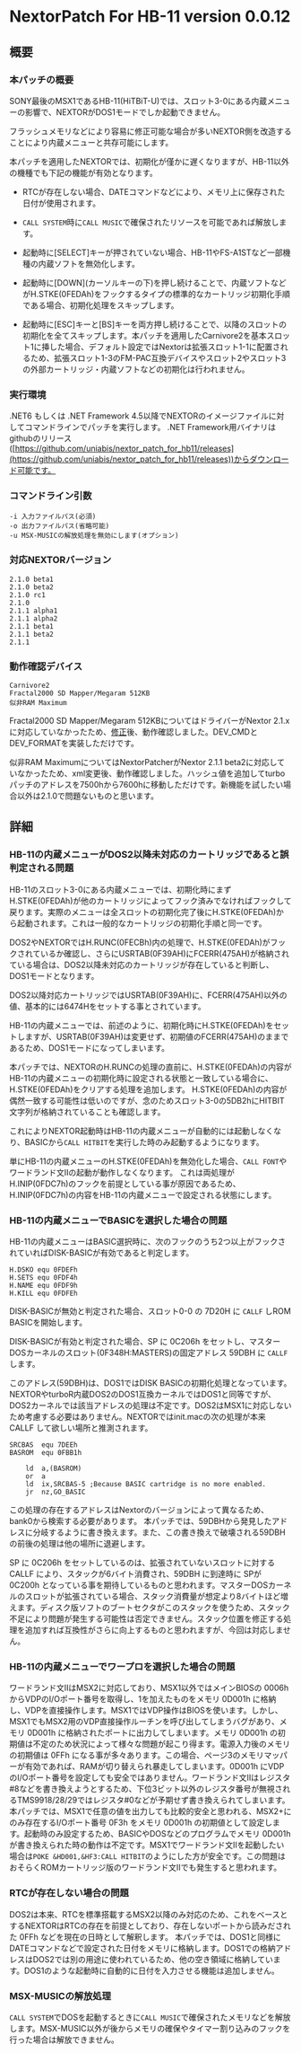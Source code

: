 ﻿# NextorPatch For HB-11 version 0.0.12

## 概要

### 本パッチの概要

SONY最後のMSX1であるHB-11(HiTBiT-U)では、スロット3-0にある内蔵メニューの影響で、NEXTORがDOS1モードでしか起動できません。

フラッシュメモリなどにより容易に修正可能な場合が多いNEXTOR側を改造することにより内蔵メニューと共存可能にします。

本パッチを適用したNEXTORでは、初期化が僅かに遅くなりますが、HB-11以外の機種でも下記の機能が有効となります。

- RTCが存在しない場合、DATEコマンドなどにより、メモリ上に保存された日付が使用されます。

- ```CALL SYSTEM```時に```CALL MUSIC```で確保されたリソースを可能であれば解放します。

- 起動時に\[SELECT\]キーが押されていない場合、HB-11やFS-A1STなど一部機種の内蔵ソフトを無効化します。

- 起動時に\[DOWN\](カーソルキーの下)を押し続けることで、内蔵ソフトなどがH.STKE(0FEDAh)をフックするタイプの標準的なカートリッジ初期化手順である場合、初期化処理をスキップします。

- 起動時に\[ESC\]キーと\[BS\]キーを両方押し続けることで、以降のスロットの初期化を全てスキップします。本パッチを適用したCarnivore2を基本スロット1に挿した場合、デフォルト設定ではNextorは拡張スロット1-1に配置されるため、拡張スロット1-3のFM-PAC互換デバイスやスロット2やスロット3の外部カートリッジ・内蔵ソフトなどの初期化は行われません。

### 実行環境

.NET6 もしくは .NET Framework 4.5以降でNEXTORのイメージファイルに対してコマンドラインでパッチを実行します。
.NET Framework用バイナリはgithubのリリース([https://github.com/uniabis/nextor_patch_for_hb11/releases](https://github.com/uniabis/nextor_patch_for_hb11/releases))からダウンロード可能です。

### コマンドライン引数

```
-i 入力ファイルパス(必須)
-o 出力ファイルパス(省略可能)
-u MSX-MUSICの解放処理を無効にします(オプション)
```

### 対応NEXTORバージョン

```
2.1.0 beta1
2.1.0 beta2
2.1.0 rc1
2.1.0
2.1.1 alpha1
2.1.1 alpha2
2.1.1 beta1
2.1.1 beta2
2.1.1
```

### 動作確認デバイス

```
Carnivore2
Fractal2000 SD Mapper/Megaram 512KB
似非RAM Maximum
```

Fractal2000 SD Mapper/Megaram 512KBについてはドライバーがNextor 2.1.xに対応していなかったため、[修正](https://github.com/uniabis/msxsdmapper)後、動作確認しました。DEV_CMDとDEV_FORMATを実装しただけです。

似非RAM MaximumについてはNextorPatcherがNextor 2.1.1 beta2に対応していなかったため、xml変更後、動作確認しました。ハッシュ値を追加してturboパッチのアドレスを7500hから7600hに移動しただけです。新機能を試したい場合以外は2.1.0で問題ないものと思います。

## 詳細

### HB-11の内蔵メニューがDOS2以降未対応のカートリッジであると誤判定される問題

HB-11のスロット3-0にある内蔵メニューでは、初期化時にまずH.STKE(0FEDAh)が他のカートリッジによってフック済みでなければフックして戻ります。実際のメニューは全スロットの初期化完了後にH.STKE(0FEDAh)から起動されます。これは一般的なカートリッジの初期化手順と同一です。

DOS2やNEXTORではH.RUNC(0FECBh)内の処理で、H.STKE(0FEDAh)がフックされているか確認し、さらにUSRTAB(0F39AH)にFCERR(475AH)が格納されている場合は、DOS2以降未対応のカートリッジが存在していると判断し、DOS1モードとなります。

DOS2以降対応カートリッジではUSRTAB(0F39AH)に、FCERR(475AH)以外の値、基本的には6474Hをセットする事とされています。

HB-11の内蔵メニューでは、前述のように、初期化時にH.STKE(0FEDAh)をセットしますが、USRTAB(0F39AH)は変更せず、初期値のFCERR(475AH)のままであるため、DOS1モードになってしまいます。

本パッチでは、NEXTORのH.RUNCの処理の直前に、H.STKE(0FEDAh)の内容がHB-11の内蔵メニューの初期化時に設定される状態と一致している場合に、H.STKE(0FEDAh)をクリアする処理を追加します。
H.STKE(0FEDAh)の内容が偶然一致する可能性は低いのですが、念のためスロット3-0の5DB2hにHITBIT文字列が格納されていることも確認します。

これによりNEXTOR起動時はHB-11の内蔵メニューが自動的には起動しなくなり、BASICから```CALL HITBIT```を実行した時のみ起動するようになります。

単にHB-11の内蔵メニューのH.STKE(0FEDAh)を無効化した場合、```CALL FONT```やワードランド文IIの起動が動作しなくなります。
これは両処理がH.INIP(0FDC7h)のフックを前提としている事が原因であるため、H.INIP(0FDC7h)の内容をHB-11の内蔵メニューで設定される状態にします。

### HB-11の内蔵メニューでBASICを選択した場合の問題

HB-11の内蔵メニューはBASIC選択時に、次のフックのうち2つ以上がフックされていればDISK-BASICが有効であると判定します。

```
H.DSKO equ 0FDEFh
H.SETS equ 0FDF4h
H.NAME equ 0FDF9h
H.KILL equ 0FDFEh
```

DISK-BASICが無効と判定された場合、スロット0-0 の 7D20H に ```CALLF``` しROM BASICを開始します。

DISK-BASICが有効と判定された場合、SP に 0C206h をセットし、マスターDOSカーネルのスロット(0F348H:MASTERS)の固定アドレス 59DBH に ```CALLF``` します。

このアドレス(59DBH)は、DOS1ではDISK BASICの初期化処理となっています。NEXTORやturboR内蔵DOS2のDOS1互換カーネルではDOS1と同等ですが、DOS2カーネルでは該当アドレスの処理は不定です。DOS2はMSX1に対応しないため考慮する必要はありません。NEXTORではinit.macの次の処理が本来 CALLF して欲しい場所と推測されます。

```
SRCBAS	equ	7DEEh
BASROM	equ	0FBB1h

	ld	a,(BASROM)
	or	a
	ld	ix,SRCBAS-5	;Because BASIC cartridge is no more enabled.
	jr	nz,GO_BASIC
```

この処理の存在するアドレスはNextorのバージョンによって異なるため、bank0から検索する必要があります。
本パッチでは、59DBHから発見したアドレスに分岐するように書き換えます。また、この書き換えで破壊される59DBHの前後の処理は他の場所に退避します。

SP に 0C206h をセットしているのは、拡張されていないスロットに対する CALLF により、スタックが6バイト消費され、59DBH に到達時に SPが 0C200h となっている事を期待しているものと思われます。マスターDOSカーネルのスロットが拡張されている場合、スタック消費量が想定より8バイトほど増えます。ディスク版ソフトのブートセクタがこのスタックを使うため、スタック不足により問題が発生する可能性は否定できません。スタック位置を修正する処理を追加すれば互換性がさらに向上するものと思われますが、今回は対応しません。

### HB-11の内蔵メニューでワープロを選択した場合の問題

ワードランド文IIはMSX2に対応しており、MSX1以外ではメインBIOSの 0006hからVDPのI/Oポート番号を取得し、1を加えたものをメモリ 0D001h に格納し、VDPを直接操作します。MSX1ではVDP操作はBIOSを使います。しかし、MSX1でもMSX2用のVDP直接操作ルーチンを呼び出してしまうバグがあり、メモリ 0D001h に格納されたポートに出力してしまいます。メモリ 0D001h の初期値は不定のため状況によって様々な問題が起こり得ます。電源入力後のメモリの初期値は 0FFh になる事が多々あります。この場合、ページ3のメモリマッパーが有効であれば、RAMが切り替えられ暴走してしまいます。0D001h にVDPのI/Oポート番号を設定しても安全ではありません。ワードランド文IIはレジスタ#8などを書き換えようとするため、下位3ビット以外のレジスタ番号が無視されるTMS9918/28/29ではレジスタ#0などが予期せず書き換えられてしまいます。
本パッチでは、MSX1で任意の値を出力しても比較的安全と思われる、MSX2+にのみ存在するI/Oポート番号 0F3h をメモリ 0D001h の初期値として設定します。起動時のみ設定するため、BASICやDOSなどのプログラムでメモリ 0D001h が書き換えられた時の動作は不定です。MSX1でワードランド文IIを起動したい場合は```POKE &HD001,&HF3:CALL HITBIT```のようにした方が安全です。この問題はおそらくROMカートリッジ版のワードランド文IIでも発生すると思われます。

### RTCが存在しない場合の問題

DOS2は本来、RTCを標準搭載するMSX2以降のみ対応のため、これをベースとするNEXTORはRTCの存在を前提としており、存在しないポートから読みだされた 0FFh などを現在の日時として解釈します。
本パッチでは、DOS1と同様に DATEコマンドなどで設定された日付をメモリに格納します。DOS1での格納アドレスはDOS2では別の用途に使われているため、他の空き領域に格納しています。DOS1のような起動時に自動的に日付を入力させる機能は追加しません。

### MSX-MUSICの解放処理

```CALL SYSTEM```でDOSを起動するときに```CALL MUSIC```で確保されたメモリなどを解放します。MSX-MUSIC以外が後からメモリの確保やタイマー割り込みのフックを行った場合は解放できません。
